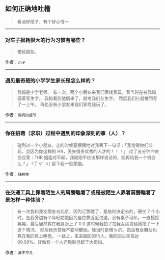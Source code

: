 ## 如何正确地吐槽

> 看点好段子，有个好心情～


 
---

### 对车子损耗很大的行为习惯有哪些？

> 借给朋友。


作者：`爪子`

---

### 遇见最奇葩的小学学生家长是怎么样的？

> 我妈是小学老师。
> 有一次，两个小朋友来我们家找我玩，我当时在被我妈逼着写生字。
> 我妈看到他俩来了，就考我们仨生字。
> 然后我们仨就被罚写了一上午。
> 再也没有小朋友来我们家找我玩了。


作者：`郁闷的威爷`

---

### 你在招聘（求职）过程中遇到的印象深刻的事（人）？

> 碰到过一个小朋友，走的时候恶狠狠地对我丢下一句话：「我觉得你们公司，会因为你这样的 HR，丢失很多优秀的人才的！！！」
> 过了五分钟冲进会议室：「HR 姐姐对不起，我刚刚不应该那样说话的，能再给我一个机会么？」ヾ(ﾟ∀ﾟゞ)
> 留下我一脸蒙圈。


作者：`陆棒棒`

---

### 在交通工具上靠着陌生人的肩膀睡着了或是被陌生人靠着肩膀睡着了是怎样一种体验？

> 有一次我和我女朋友去北京，因为订票晚了，是临时决定去的，硬坐 7 个小时。在我旁边有个年轻姑娘因为座位靠近近过道，没有桌子可趴，一直摇摇晃晃，最后居然靠在我肩膀上了 0.0
> 这时候我拍了拍我女朋友给她指了一下这个情况。
> 然后她示意我不要吵醒她。我当时是懵 b 的。然后我女朋友也靠在我的肩上睡觉。
> 一路上，来来回回的行人，我的回头率高达 99.99%。好像有一个人还默默竖起了大拇指。


作者：`非不平凡`